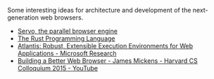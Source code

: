 Some interesting ideas for architecture and development of the next-generation web browsers.

* [Servo, the parallel browser engine](https://servo.org/)
* [The Rust Programming Language](https://www.rust-lang.org/en-US/)
* [Atlantis: Robust, Extensible Execution Environments for Web Applications - Microsoft Research](https://www.microsoft.com/en-us/research/publication/atlantis-robust-extensible-execution-environments-for-web-applications/)
* [Building a Better Web Browser - James Mickens - Harvard CS Colloquium 2015 - YouTube](https://www.youtube.com/watch?v=1uflg7LDmzI)
